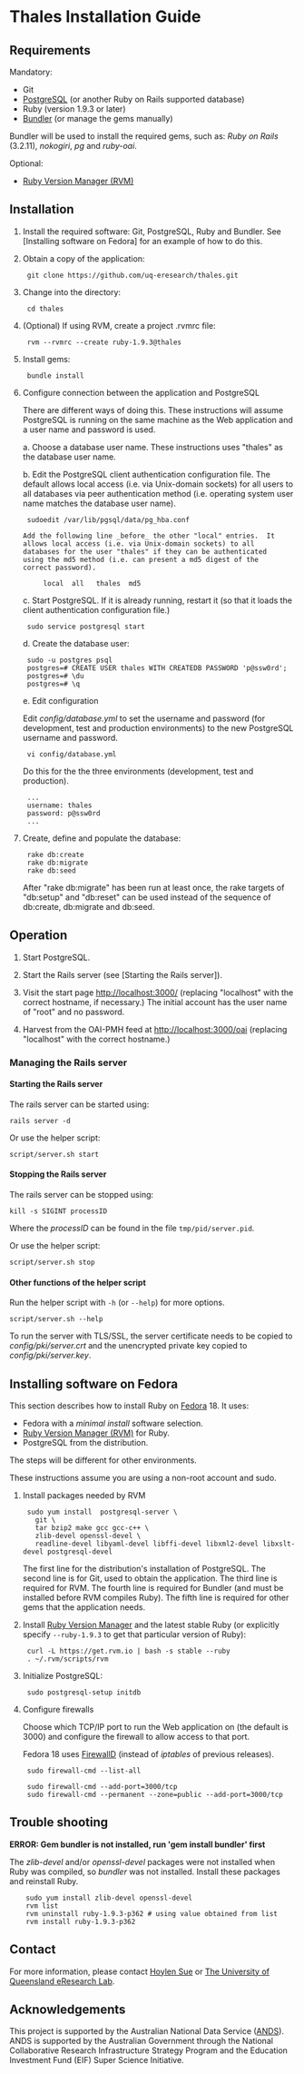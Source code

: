 Thales Installation Guide
=========================

Requirements
------------

Mandatory:

- Git
- [PostgreSQL](http://www.postgresql.org/) (or another Ruby on Rails
  supported database)
- Ruby (version 1.9.3 or later)
- [Bundler](http://gembundler.com) (or manage the gems manually)

Bundler will be used to install the required gems, such as: _Ruby on
Rails_ (3.2.11), _nokogiri_, _pg_ and _ruby-oai_.

Optional:

- [Ruby Version Manager (RVM)](https://rvm.io)

Installation
------------

1. Install the required software: Git, PostgreSQL, Ruby and
   Bundler. See [Installing software on Fedora] for an example of how
   to do this.

1. Obtain a copy of the application:

        git clone https://github.com/uq-eresearch/thales.git

2. Change into the directory:

        cd thales

3. (Optional) If using RVM, create a project .rvmrc file:

        rvm --rvmrc --create ruby-1.9.3@thales

4. Install gems:

        bundle install

6. Configure connection between the application and PostgreSQL

    There are different ways of doing this. These instructions
    will assume PostgreSQL is running on the same machine as
    the Web application and a user name and password is used.
   
    a. Choose a database user name. These instructions uses "thales" as
       the database user name.

    b. Edit the PostgreSQL client authentication configuration
       file. The default allows local access (i.e. via Unix-domain
       sockets) for all users to all databases via peer authentication
       method (i.e. operating system user name matches the database
       user name).

        sudoedit /var/lib/pgsql/data/pg_hba.conf
		
	   Add the following line _before_ the other "local" entries.  It
	   allows local access (i.e. via Unix-domain sockets) to all
	   databases for the user "thales" if they can be authenticated
	   using the md5 method (i.e. can present a md5 digest of the
	   correct password).
	   
	        local  all   thales  md5

    c. Start PostgreSQL. If it is already running, restart it (so that
	   it loads the client authentication configuration file.)

        sudo service postgresql start

    d. Create the database user:

        sudo -u postgres psql
        postgres=# CREATE USER thales WITH CREATEDB PASSWORD 'p@ssw0rd';
        postgres=# \du
        postgres=# \q

    e. Edit configuration

    Edit _config/database.yml_ to set the username and password
    (for development, test and production environments) to the
    new PostgreSQL username and password.
	
	    vi config/database.yml

    Do this for the the three environments (development, test and production).
	
        ...
		username: thales
		password: p@ssw0rd
		...
		
7. Create, define and populate the database:

        rake db:create
        rake db:migrate
        rake db:seed

    After "rake db:migrate" has been run at least once, the rake
    targets of "db:setup" and "db:reset" can be used instead of the
    sequence of db:create, db:migrate and db:seed.

Operation
---------

1. Start PostgreSQL.

2. Start the Rails server (see [Starting the Rails server]).

3. Visit the start page <http://localhost:3000/> (replacing
   "localhost" with the correct hostname, if necessary.)  The initial
   account has the user name of "root" and no password.

4. Harvest from the OAI-PMH feed at <http://localhost:3000/oai>
   (replacing "localhost" with the correct hostname.)


### Managing the Rails server

#### Starting the Rails server

The rails server can be started using:

    rails server -d

Or use the helper script:

    script/server.sh start

#### Stopping the Rails server

The rails server can be stopped using:

    kill -s SIGINT processID

Where the _processID_ can be found in the file `tmp/pid/server.pid`.

Or use the helper script:

    script/server.sh stop

#### Other functions of the helper script

Run the helper script with `-h` (or `--help`) for more options.

    script/server.sh --help

To run the server with TLS/SSL, the server certificate needs to be
copied to _config/pki/server.crt_ and the unencrypted private key
copied to _config/pki/server.key_.


Installing software on Fedora
-----------------------------

This section describes how to install Ruby on
[Fedora](https://fedoraproject.org) 18. It uses:

- Fedora with a _minimal install_ software selection.
- [Ruby Version Manager (RVM)](https://rvm.io) for Ruby.
- PostgreSQL from the distribution.

The steps will be different for other environments.

These instructions assume you are using a non-root account and sudo.

1. Install packages needed by RVM

        sudo yum install  postgresql-server \
          git \
          tar bzip2 make gcc gcc-c++ \
          zlib-devel openssl-devel \
          readline-devel libyaml-devel libffi-devel libxml2-devel libxslt-devel postgresql-devel

    The first line for the distribution's installation of
    PostgreSQL. The second line is for Git, used to obtain the
    application. The third line is required for RVM. The fourth line
    is required for Bundler (and must be installed before RVM compiles
    Ruby). The fifth line is required for other gems that the
    application needs.

2. Install [Ruby Version Manager](https://rvm.io/) and the latest
   stable Ruby (or explicitly specify `--ruby-1.9.3` to get that
   particular version of Ruby):

        curl -L https://get.rvm.io | bash -s stable --ruby
        . ~/.rvm/scripts/rvm

3. Initialize PostgreSQL:

        sudo postgresql-setup initdb

4. Configure firewalls

    Choose which TCP/IP port to run the Web application on (the
    default is 3000) and configure the firewall to allow access to
    that port.

    Fedora 18 uses [FirewallD] (instead of _iptables_ of previous
    releases).

        sudo firewall-cmd --list-all
		
        sudo firewall-cmd --add-port=3000/tcp
        sudo firewall-cmd --permanent --zone=public --add-port=3000/tcp

[Firewalld]: https://fedoraproject.org/wiki/FirewallD

Trouble shooting
----------------

**ERROR: Gem bundler is not installed, run 'gem install bundler' first**

The _zlib-devel_ and/or _openssl-devel_ packages were not installed
when Ruby was compiled, so _bundler_ was not installed. Install
these packages and reinstall Ruby.

        sudo yum install zlib-devel openssl-devel
        rvm list
        rvm uninstall ruby-1.9.3-p362 # using value obtained from list
        rvm install ruby-1.9.3-p362


Contact
-------

For more information, please contact [Hoylen Sue](mailto:h.sue@uq.edu.au)
or [The University of Queensland eResearch Lab](http://itee.uq.edu.au/~eresearch/).

Acknowledgements
----------------

This project is supported by the Australian National Data Service
([ANDS](http://www.ands.org.au/)). ANDS is supported by the Australian
Government through the National Collaborative Research Infrastructure
Strategy Program and the Education Investment Fund (EIF) Super Science
Initiative.
